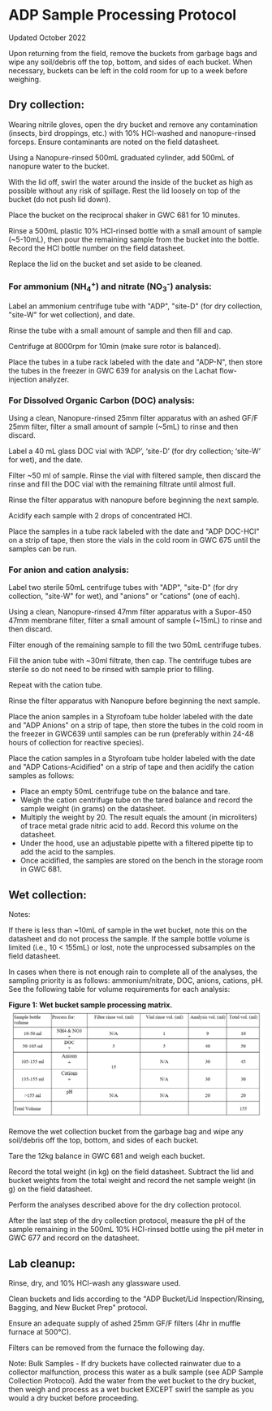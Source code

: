 # **ADP Sample Processing Protocol**

Updated October 2022

Upon returning from the field, remove the buckets from garbage bags and wipe any soil/debris off the top, bottom, and sides of each bucket. When necessary, buckets can be left in the cold room for up to a week before weighing.

## **Dry collection:**

Wearing nitrile gloves, open the dry bucket and remove any contamination (insects, bird droppings, etc.) with 10% HCl-washed and nanopure-rinsed forceps. Ensure contaminants are noted on the field datasheet.

Using a Nanopure-rinsed 500mL graduated cylinder, add 500mL of nanopure water to the bucket.

With the lid off, swirl the water around the inside of the bucket as high as possible without any risk of spillage. Rest the lid loosely on top of the bucket (do not push lid down).

Place the bucket on the reciprocal shaker in GWC 681 for 10 minutes.

Rinse a 500mL plastic 10% HCl-rinsed bottle with a small amount of sample (~5-10mL), then pour the remaining sample from the bucket into the bottle. Record the HCl bottle number on the field datasheet.

Replace the lid on the bucket and set aside to be cleaned.


### **For ammonium (NH<sub>4</sub><sup>+</sup>) and nitrate (NO<sub>3</sub><sup>-</sup>) analysis:**

Label an ammonium centrifuge tube with "ADP", "site-D" (for dry collection, "site-W" for wet collection), and date.

Rinse the tube with a small amount of sample and then fill and cap.

Centrifuge at 8000rpm for 10min (make sure rotor is balanced).

Place the tubes in a tube rack labeled with the date and "ADP-N", then store the tubes in the freezer in GWC 639 for analysis on the Lachat flow-injection analyzer.


### **For Dissolved Organic Carbon (DOC) analysis:**

Using a clean, Nanopure-rinsed 25mm filter apparatus with an ashed GF/F 25mm filter, filter a small amount of sample (~5mL) to rinse and then discard.

Label a 40 mL glass DOC vial with ‘ADP’, ‘site-D’ (for dry collection; ‘site-W’ for wet), and the date.

Filter ~50 ml of sample. Rinse the vial with filtered sample, then discard the rinse and fill the DOC vial with the remaining filtrate until almost full.

Rinse the filter apparatus with nanopure before beginning the next sample.

Acidify each sample with 2 drops of concentrated HCl.

Place the samples in a tube rack labeled with the date and "ADP DOC-HCl" on a strip of tape, then store the vials in the cold room in GWC 675 until the samples can be run.


### **For anion and cation analysis:**

Label two sterile 50mL centrifuge tubes with "ADP", "site-D" (for dry collection, "site-W" for wet), and "anions" or "cations" (one of each).

Using a clean, Nanopure-rinsed 47mm filter apparatus with a Supor-450 47mm membrane filter, filter a small amount of sample (~15mL) to rinse and then discard.

Filter enough of the remaining sample to fill the two 50mL centrifuge tubes.

Fill the anion tube with ~30ml filtrate, then cap. The centrifuge tubes are sterile so do not need to be rinsed with sample prior to filling.

Repeat with the cation tube.

Rinse the filter apparatus with Nanopure before beginning the next sample.

Place the anion samples in a Styrofoam tube holder labeled with the date and "ADP Anions" on a strip of tape, then store the tubes in the cold room in the freezer in GWC639 until samples can be run (preferably within 24-48 hours of collection for reactive species).

Place the cation samples in a Styrofoam tube holder labeled with the date and "ADP Cations-Acidified" on a strip of tape and then acidify the cation samples as follows:

* Place an empty 50mL centrifuge tube on the balance and tare.
* Weigh the cation centrifuge tube on the tared balance and record the sample weight (in grams) on the datasheet.
* Multiply the weight by 20. The result equals the amount (in microliters) of trace metal grade nitric acid to add. Record this volume on the datasheet.
* Under the hood, use an adjustable pipette with a filtered pipette tip to add the acid to the samples.
* Once acidified, the samples are stored on the bench in the storage room in GWC 681.


## **Wet collection:**

Notes:

If there is less than ~10mL of sample in the wet bucket, note this on the datasheet and do not process the sample. If the sample bottle volume is limited (i.e., 10 < 155mL) or lost, note the unprocessed subsamples on the field datasheet.

In cases when there is not enough rain to complete all of the analyses, the sampling priority is as follows: ammonium/nitrate, DOC, anions, cations, pH. See the following table for volume requirements for each analysis:

**Figure 1: Wet bucket sample processing matrix.**
![alt text](ADP/Images/ADP_Sample_Processing_Fig2.png "Figure 1")

Remove the wet collection bucket from the garbage bag and wipe any soil/debris off the top, bottom, and sides of each bucket.

Tare the 12kg balance in GWC 681 and weigh each bucket.

Record the total weight (in kg) on the field datasheet. Subtract the lid and bucket weights from the total weight and record the net sample weight (in g) on the field datasheet.

Perform the analyses described above for the dry collection protocol.

After the last step of the dry collection protocol, measure the pH of the sample remaining in the 500mL 10% HCl-rinsed bottle using the pH meter in GWC 677 and record on the datasheet.


## **Lab cleanup:**

Rinse, dry, and 10% HCl-wash any glassware used.

Clean buckets and lids according to the "ADP Bucket/Lid Inspection/Rinsing, Bagging, and New Bucket Prep" protocol.

Ensure an adequate supply of ashed 25mm GF/F filters (4hr in muffle furnace at 500&deg;C).

Filters can be removed from the furnace the following day.

Note: Bulk Samples - If dry buckets have collected rainwater due to a collector malfunction, process this water as a bulk sample (see ADP Sample Collection Protocol). Add the water from the wet bucket to the dry bucket, then weigh and process as a wet bucket EXCEPT swirl the sample as you would a dry bucket before proceeding.


